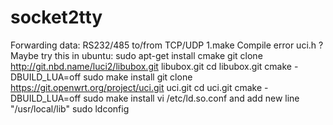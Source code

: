 # socket2tty
Forwarding data: RS232/485 to/from TCP/UDP 
1.make Compile error uci.h ? Maybe try this in ubuntu:
sudo apt-get install cmake
git clone http://git.nbd.name/luci2/libubox.git libubox.git 
cd libubox.git
cmake -DBUILD_LUA=off
sudo make install
git clone https://git.openwrt.org/project/uci.git uci.git 
cd uci.git
cmake -DBUILD_LUA=off
sudo make install
vi /etc/ld.so.conf and add new line "/usr/local/lib"
sudo ldconfig

